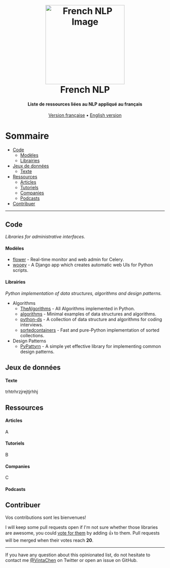 
<h1 align="center">
  <br>
  <a href="https://undraw.co/illustrations" target="_blank">
    <img src="https://i.ibb.co/hZTHw82/undraw-chat-1wo5.png" alt="French NLP Image" width="250">
  </a>
  <br>
  French NLP
  <br>
</h1>

<h4 align="center">Liste de ressources liées au NLP appliqué au français
</h4>

<p align="center">
  <a href="https://github.com/french-ai/french-nlp/">Version française</a>
  •
  <a href="https://github.com/french-ai/french-nlp/master/README-EN.md">English version</a>
</p>


# Sommaire

- [Code](#code)
    - [Modèles](#modeles)
    - [Librairies](#librairies)
- [Jeux de données](#jeux-de-donnees)
    - [Texte](#texte)
- [Ressources](#ressources)
    - [Articles](#books)
    - [Tutoriels](#books)
    - [Companies](#books)
    - [Podcasts](#books)
- [Contribuer](#contribuer)

---

## Code

*Libraries for administrative interfaces.*

#### Modèles

* [flower](https://github.com/mher/flower) - Real-time monitor and web admin for Celery.
* [wooey](https://github.com/wooey/wooey) - A Django app which creates automatic web UIs for Python scripts.

#### Librairies

*Python implementation of data structures, algorithms and design patterns.*

* Algorithms
    * [TheAlgorithms](https://github.com/TheAlgorithms/Python) - All Algorithms implemented in Python.
    * [algorithms](https://github.com/keon/algorithms) - Minimal examples of data structures and algorithms.
    * [python-ds](https://github.com/prabhupant/python-ds) - A collection of data structure and algorithms for coding interviews.
    * [sortedcontainers](https://github.com/grantjenks/python-sortedcontainers) - Fast and pure-Python implementation of sorted collections.
* Design Patterns
    * [PyPattyrn](https://github.com/tylerlaberge/PyPattyrn) - A simple yet effective library for implementing common design patterns.


## Jeux de données

#### Texte

trhtrhrzjrejtjrhhj


## Ressources

#### Articles

A

#### Tutoriels

B

#### Companies

C

#### Podcasts


## Contribuer

Vos contributions sont les bienvenues! 

I will keep some pull requests open if I'm not sure whether those libraries are awesome, you could [vote for them](https://github.com/vinta/awesome-python/pulls) by adding :+1: to them. Pull requests will be merged when their votes reach **20**.

- - -

If you have any question about this opinionated list, do not hesitate to contact me [@VintaChen](https://twitter.com/VintaChen) on Twitter or open an issue on GitHub.
